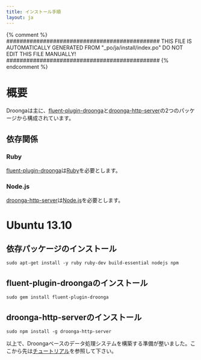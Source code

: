 ```yaml
---
title: インストール手順
layout: ja
---
```


{% comment %}
##############################################
  THIS FILE IS AUTOMATICALLY GENERATED FROM
  "_po/ja/install/index.po"
  DO NOT EDIT THIS FILE MANUALLY!
##############################################
{% endcomment %}


# 概要

Droongaは主に、[fluent-plugin-droonga][]と[droonga-http-server][]の2つのパッケージから構成されています。

## 依存関係

### Ruby

[fluent-plugin-droonga][]は[Ruby][]を必要とします。

### Node.js

[droonga-http-server][]は[Node.js][]を必要とします。


# Ubuntu 13.10

## 依存パッケージのインストール

    sudo apt-get install -y ruby ruby-dev build-essential nodejs npm

## fluent-plugin-droongaのインストール

    sudo gem install fluent-plugin-droonga

## droonga-http-serverのインストール

    sudo npm install -g droonga-http-server

以上で、Droongaベースのデータ処理システムを構築する準備が整いました。ここから先は[チュートリアル](/ja/tutorial/)を参照して下さい。

  [Ruby]: http://www.ruby-lang.org/
  [Node.js]: http://nodejs.org/
  [fluent-plugin-droonga]: https://github.com/droonga/fluent-plugin-droonga
  [droonga-http-server]: https://github.com/droonga/droonga-http-server
